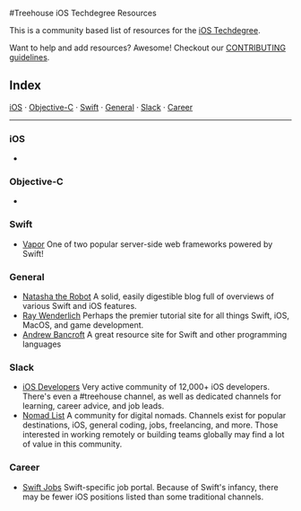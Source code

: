 #Treehouse iOS Techdegree Resources


This is a community based list of resources for the [iOS Techdegree](https://www.teamtreehouse.com).

Want to help and add resources? Awesome! Checkout our [CONTRIBUTING guidelines](CONTRIBUTING.md).

## Index

[iOS](#iOS) ·
[Objective-C](#Objective-C) ·
[Swift](#Swift) ·
[General](#General) ·
[Slack](#Slack) ·
[Career](#Career)



-------

### iOS

*

### Objective-C

*

### Swift

* [Vapor](https://vapor.codes) One of two popular server-side web frameworks powered by Swift!

### General

* [Natasha the Robot](https://www.natashatherobot.com) A solid, easily digestible blog full of overviews of various Swift and iOS features.
* [Ray Wenderlich](https://www.raywenderlich.com) Perhaps the premier tutorial site for all things Swift, iOS, MacOS, and game development.
* [Andrew Bancroft](http://www.andrewcbancroft.com) A great resource site for Swift and other programming languages

### Slack

* [iOS Developers](https://ios-developers.io) Very active community of 12,000+ iOS developers. There's even a #treehouse channel, as well as dedicated channels for learning, career advice, and job leads.
* [Nomad List](https://nomadlist.com) A community for digital nomads. Channels exist for popular destinations, iOS, general coding, jobs, freelancing, and more. Those interested in working remotely or building teams globally may find a lot of value in this community.

### Career

* [Swift Jobs](http://www.swift-jobs.com/) Swift-specific job portal. Because of Swift's infancy, there may be fewer iOS positions listed than some traditional channels.
